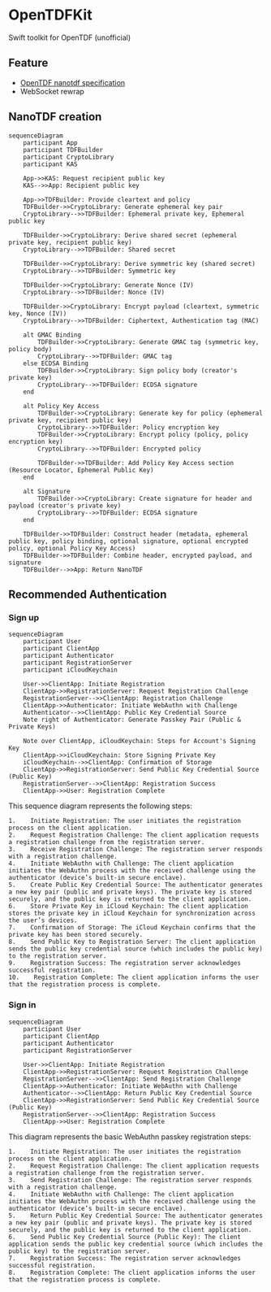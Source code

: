 # OpenTDFKit

Swift toolkit for OpenTDF (unofficial)

## Feature

- [OpenTDF nanotdf specification](https://github.com/opentdf/spec/tree/main/schema/nanotdf)
- WebSocket rewrap

## NanoTDF creation

```mermaid
sequenceDiagram
    participant App
    participant TDFBuilder
    participant CryptoLibrary
    participant KAS

    App->>KAS: Request recipient public key
    KAS-->>App: Recipient public key

    App->>TDFBuilder: Provide cleartext and policy
    TDFBuilder->>CryptoLibrary: Generate ephemeral key pair
    CryptoLibrary-->>TDFBuilder: Ephemeral private key, Ephemeral public key

    TDFBuilder->>CryptoLibrary: Derive shared secret (ephemeral private key, recipient public key)
    CryptoLibrary-->>TDFBuilder: Shared secret

    TDFBuilder->>CryptoLibrary: Derive symmetric key (shared secret)
    CryptoLibrary-->>TDFBuilder: Symmetric key

    TDFBuilder->>CryptoLibrary: Generate Nonce (IV)
    CryptoLibrary-->>TDFBuilder: Nonce (IV)

    TDFBuilder->>CryptoLibrary: Encrypt payload (cleartext, symmetric key, Nonce (IV))
    CryptoLibrary-->>TDFBuilder: Ciphertext, Authentication tag (MAC)

    alt GMAC Binding
        TDFBuilder->>CryptoLibrary: Generate GMAC tag (symmetric key, policy body)
        CryptoLibrary-->>TDFBuilder: GMAC tag
    else ECDSA Binding
        TDFBuilder->>CryptoLibrary: Sign policy body (creator's private key)
        CryptoLibrary-->>TDFBuilder: ECDSA signature
    end

    alt Policy Key Access
        TDFBuilder->>CryptoLibrary: Generate key for policy (ephemeral private key, recipient public key)
        CryptoLibrary-->>TDFBuilder: Policy encryption key
        TDFBuilder->>CryptoLibrary: Encrypt policy (policy, policy encryption key)
        CryptoLibrary-->>TDFBuilder: Encrypted policy

        TDFBuilder->>TDFBuilder: Add Policy Key Access section (Resource Locator, Ephemeral Public Key)
    end

    alt Signature
        TDFBuilder->>CryptoLibrary: Create signature for header and payload (creator's private key)
        CryptoLibrary-->>TDFBuilder: ECDSA signature
    end

    TDFBuilder->>TDFBuilder: Construct header (metadata, ephemeral public key, policy binding, optional signature, optional encrypted policy, optional Policy Key Access)
    TDFBuilder->>TDFBuilder: Combine header, encrypted payload, and signature
    TDFBuilder-->>App: Return NanoTDF
```

## Recommended Authentication

### Sign up

```mermaid
sequenceDiagram
    participant User
    participant ClientApp
    participant Authenticator
    participant RegistrationServer
    participant iCloudKeychain

    User->>ClientApp: Initiate Registration
    ClientApp->>RegistrationServer: Request Registration Challenge
    RegistrationServer-->>ClientApp: Registration Challenge
    ClientApp->>Authenticator: Initiate WebAuthn with Challenge
    Authenticator-->>ClientApp: Public Key Credential Source
    Note right of Authenticator: Generate Passkey Pair (Public & Private Keys)
    
    Note over ClientApp, iCloudKeychain: Steps for Account's Signing Key
    ClientApp->>iCloudKeychain: Store Signing Private Key
    iCloudKeychain-->>ClientApp: Confirmation of Storage
    ClientApp->>RegistrationServer: Send Public Key Credential Source (Public Key)
    RegistrationServer-->>ClientApp: Registration Success
    ClientApp->>User: Registration Complete
```

This sequence diagram represents the following steps:

    1.    Initiate Registration: The user initiates the registration process on the client application.
    2.    Request Registration Challenge: The client application requests a registration challenge from the registration server.
    3.    Receive Registration Challenge: The registration server responds with a registration challenge.
    4.    Initiate WebAuthn with Challenge: The client application initiates the WebAuthn process with the received challenge using the authenticator (device’s built-in secure enclave).
    5.    Create Public Key Credential Source: The authenticator generates a new key pair (public and private keys). The private key is stored securely, and the public key is returned to the client application.
    6.    Store Private Key in iCloud Keychain: The client application stores the private key in iCloud Keychain for synchronization across the user’s devices.
    7.    Confirmation of Storage: The iCloud Keychain confirms that the private key has been stored securely.
    8.    Send Public Key to Registration Server: The client application sends the public key credential source (which includes the public key) to the registration server.
    9.    Registration Success: The registration server acknowledges successful registration.
    10.    Registration Complete: The client application informs the user that the registration process is complete.

### Sign in

```mermaid
sequenceDiagram
    participant User
    participant ClientApp
    participant Authenticator
    participant RegistrationServer

    User->>ClientApp: Initiate Registration
    ClientApp->>RegistrationServer: Request Registration Challenge
    RegistrationServer-->>ClientApp: Send Registration Challenge
    ClientApp->>Authenticator: Initiate WebAuthn with Challenge
    Authenticator-->>ClientApp: Return Public Key Credential Source
    ClientApp->>RegistrationServer: Send Public Key Credential Source (Public Key)
    RegistrationServer-->>ClientApp: Registration Success
    ClientApp->>User: Registration Complete
```

This diagram represents the basic WebAuthn passkey registration steps:

    1.    Initiate Registration: The user initiates the registration process on the client application.
    2.    Request Registration Challenge: The client application requests a registration challenge from the registration server.
    3.    Send Registration Challenge: The registration server responds with a registration challenge.
    4.    Initiate WebAuthn with Challenge: The client application initiates the WebAuthn process with the received challenge using the authenticator (device’s built-in secure enclave).
    5.    Return Public Key Credential Source: The authenticator generates a new key pair (public and private keys). The private key is stored securely, and the public key is returned to the client application.
    6.    Send Public Key Credential Source (Public Key): The client application sends the public key credential source (which includes the public key) to the registration server.
    7.    Registration Success: The registration server acknowledges successful registration.
    8.    Registration Complete: The client application informs the user that the registration process is complete.

